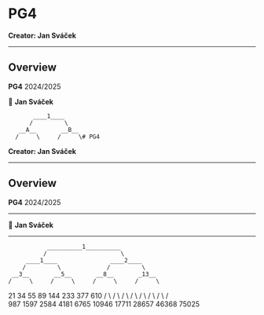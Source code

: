 # PG4

**Creator: Jan Sváček**

---

## Overview

**PG4** 2024/2025

👤 **Jan Sváček**

           ____1____
          /         \
       __A__       __B__
      /     \     /     \# PG4

**Creator: Jan Sváček**

---

## Overview

**PG4** 2024/2025

---

👤 **Jan Sváček**

---

               __________1__________
              /                     \
         ____1____               ____2____
        /         \             /         \
     __3__       __5__       __8__       _13__
    /     \     /     \     /     \     /     \
  21      34   55     89   144   233   377   610
 /  \    /  \ /  \   /  \ /  \   /  \ /  \   /  \
987 1597 2584 4181 6765 10946 17711 28657 46368 75025


